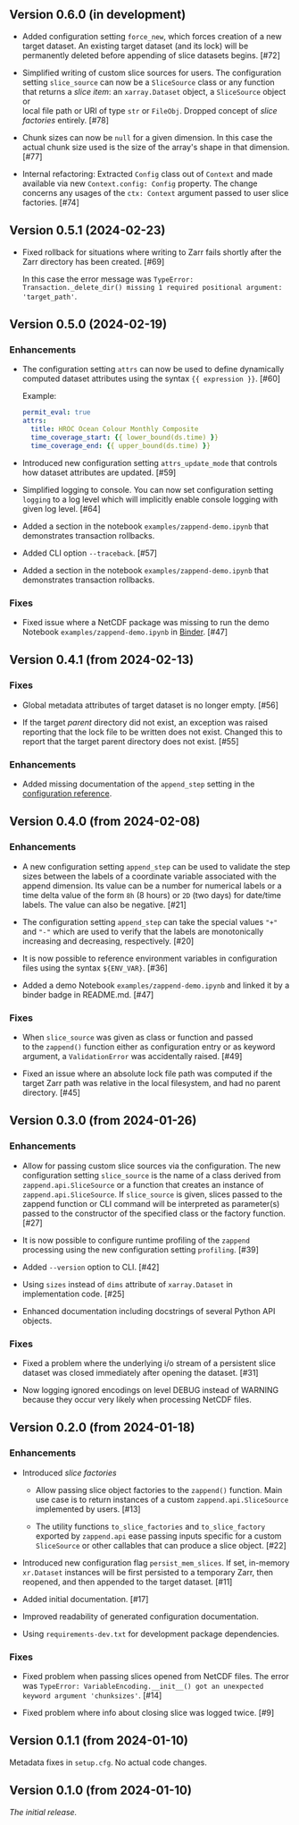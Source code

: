## Version 0.6.0 (in development)

* Added configuration setting `force_new`, which forces creation of a new 
  target dataset. An existing target dataset (and its lock) will be
  permanently deleted before appending of slice datasets begins. [#72]

* Simplified writing of custom slice sources for users. The configuration setting
  `slice_source` can now be a `SliceSource` class or any function that returns a
  _slice item_: an `xarray.Dataset` object, a `SliceSource` object or  
  local file path or URI of type `str` or `FileObj`. 
  Dropped concept of _slice factories_ entirely. [#78]

* Chunk sizes can now be `null` for a given dimension. In this case the actual 
  chunk size used is the size of the array's shape in that dimension. [#77]

* Internal refactoring: Extracted `Config` class out of `Context` and 
  made available via new `Context.config: Config` property.
  The change concerns any usages of the `ctx: Context` argument passed to
  user slice factories. [#74]

## Version 0.5.1 (2024-02-23)

* Fixed rollback for situations where writing to Zarr fails shortly after the
  Zarr directory has been created. [#69]
  
  In this case the error message was
  ```TypeError: Transaction._delete_dir() missing 1 required positional argument: 'target_path'```. 


## Version 0.5.0 (2024-02-19)

### Enhancements

* The configuration setting  `attrs` can now be used to define dynamically 
  computed dataset attributes using the syntax `{{ expression }}`. [#60]
  
  Example:
  ```yaml
  permit_eval: true
  attrs:
    title: HROC Ocean Colour Monthly Composite
    time_coverage_start: {{ lower_bound(ds.time) }}
    time_coverage_end: {{ upper_bound(ds.time) }}
  ```

* Introduced new configuration setting `attrs_update_mode` that controls 
  how dataset attributes are updated. [#59]

* Simplified logging to console. You can now set configuration setting 
  `logging` to a log level which will implicitly enable console logging with
  given log level. [#64]

* Added a section in the notebook `examples/zappend-demo.ipynb`
  that demonstrates transaction rollbacks.

* Added CLI option `--traceback`. [#57]

* Added a section in the notebook `examples/zappend-demo.ipynb`
  that demonstrates transaction rollbacks.

### Fixes

* Fixed issue where a NetCDF package was missing to run the 
  demo Notebook `examples/zappend-demo.ipynb` in 
  [Binder](https://mybinder.readthedocs.io/). [#47]

## Version 0.4.1 (from 2024-02-13)

### Fixes

* Global metadata attributes of target dataset is no longer empty. [#56]

* If the target _parent_ directory did not exist, an exception was raised 
  reporting that the lock file to be written does not exist. Changed this to
  report that the target parent directory does not exist. [#55]

### Enhancements

* Added missing documentation of the `append_step` setting in the 
  [configuration reference](https://bcdev.github.io/zappend/config/).

## Version 0.4.0 (from 2024-02-08)

### Enhancements

* A new configuration setting `append_step` can be used to validate
  the step sizes between the labels of a coordinate variable associated with
  the append dimension. Its value can be a number for numerical labels
  or a time delta value of the form `8h` (8 hours) or `2D` (two days) for
  date/time labels. The value can also be negative. [#21] 

* The configuration setting `append_step` can take the special values
  `"+"` and `"-"` which are used to verify that the labels are monotonically 
  increasing and decreasing, respectively. [#20]

* It is now possible to reference environment variables
  in configuration files using the syntax `${ENV_VAR}`. [#36]

* Added a demo Notebook `examples/zappend-demo.ipynb` and linked 
  it by a binder badge in README.md. [#47] 

### Fixes

* When `slice_source` was given as class or function and passed  
  to the `zappend()` function either as configuration entry or as keyword 
  argument, a `ValidationError` was accidentally raised. [#49]

* Fixed an issue where an absolute lock file path was computed if the target 
  Zarr path was relative in the local filesystem, and had no parent directory.
  [#45]

## Version 0.3.0 (from 2024-01-26)

### Enhancements

* Allow for passing custom slice sources via the configuration.
  The new configuration setting `slice_source` is the name of a class 
  derived from `zappend.api.SliceSource` or a function that creates an instance 
  of `zappend.api.SliceSource`. If `slice_source` is given, slices passed to 
  the zappend function or CLI command will be interpreted as parameter(s) 
  passed to the constructor of the specified class or the factory function. 
  [#27]

* It is now possible to configure runtime profiling of the `zappend`
  processing using the new configuration setting `profiling`. [#39]

* Added `--version` option to CLI. [#42]

* Using `sizes` instead of `dims` attribute of `xarray.Dataset` in 
  implementation code. [#25] 

* Enhanced documentation including docstrings of several Python API objects.

### Fixes

* Fixed a problem where the underlying i/o stream of a persistent slice dataset 
  was closed immediately after opening the dataset. [#31]
  
* Now logging ignored encodings on level DEBUG instead of WARNING because they 
  occur very likely when processing NetCDF files.

## Version 0.2.0 (from 2024-01-18)

### Enhancements

* Introduced _slice factories_
    - Allow passing slice object factories to the `zappend()` function.
      Main use case is to return instances of a custom `zappend.api.SliceSource` 
      implemented by users. [#13]

    - The utility functions `to_slice_factories` and `to_slice_factory`
      exported by `zappend.api` ease passing inputs  specific for a custom
      `SliceSource` or other callables that can produce a slice object. [#22]

* Introduced new configuration flag `persist_mem_slices`. 
  If set, in-memory `xr.Dataset` instances will be first persisted to a 
  temporary Zarr, then reopened, and then appended to the target dataset. [#11]

* Added initial documentation. [#17]

* Improved readability of generated configuration documentation.

* Using `requirements-dev.txt` for development package dependencies.

### Fixes

* Fixed problem when passing slices opened from NetCDF files. The error was 
  `TypeError: VariableEncoding.__init__() got an unexpected keyword argument 'chunksizes'`. 
  [#14]

* Fixed problem where info about closing slice was logged twice. [#9]


## Version 0.1.1 (from 2024-01-10)

Metadata fixes in `setup.cfg`. No actual code changes.

## Version 0.1.0 (from 2024-01-10)

*The initial release.*
